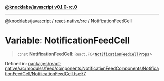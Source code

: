 [**@knocklabs/javascript v0.1.0-rc.0**](../../../README.md)

***

[@knocklabs/javascript](../../../modules.md) / [react-native/src](../README.md) / NotificationFeedCell

# Variable: NotificationFeedCell

> `const` **NotificationFeedCell**: `React.FC`\<[`NotificationFeedCellProps`](../interfaces/NotificationFeedCellProps.md)\>

Defined in: [packages/react-native/src/modules/feed/components/NotificationFeedComponents/NotificationFeedCell/NotificationFeedCell.tsx:57](https://github.com/knocklabs/javascript/blob/main/packages/react-native/src/modules/feed/components/NotificationFeedComponents/NotificationFeedCell/NotificationFeedCell.tsx#L57)
